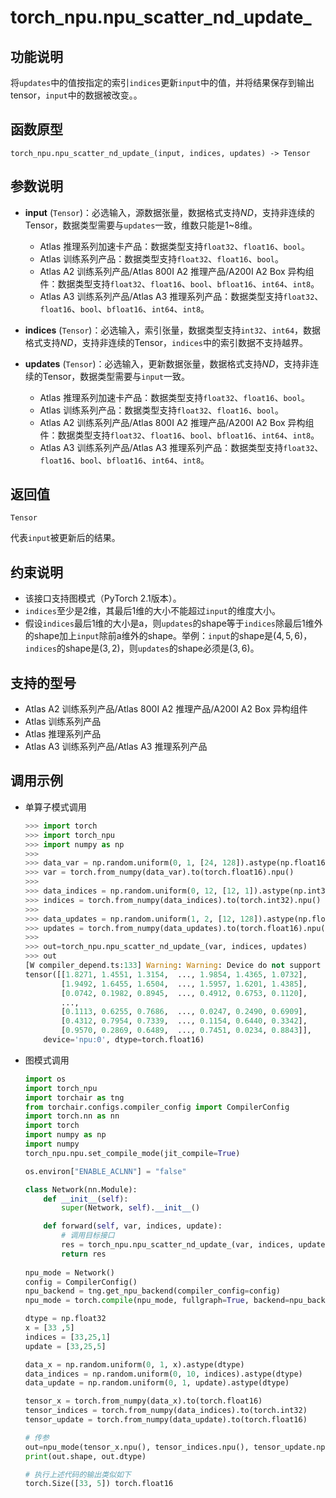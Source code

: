 # torch_npu.npu_scatter_nd_update_

## 功能说明

将`updates`中的值按指定的索引`indices`更新`input`中的值，并将结果保存到输出tensor，`input`中的数据被改变。。

## 函数原型

```
torch_npu.npu_scatter_nd_update_(input, indices, updates) -> Tensor
```

## 参数说明

- **input** (`Tensor`)：必选输入，源数据张量，数据格式支持$ND$，支持非连续的Tensor，数据类型需要与`updates`一致，维数只能是1~8维。
    - <term>Atlas 推理系列加速卡产品</term>：数据类型支持`float32`、`float16`、`bool`。
    - <term>Atlas 训练系列产品</term>：数据类型支持`float32`、`float16`、`bool`。
    - <term>Atlas A2 训练系列产品/Atlas 800I A2 推理产品/A200I A2 Box 异构组件</term>：数据类型支持`float32`、`float16`、`bool`、`bfloat16`、`int64`、`int8`。
    -  <term>Atlas A3 训练系列产品/Atlas A3 推理系列产品</term>：数据类型支持`float32`、`float16`、`bool`、`bfloat16`、`int64`、`int8`。

- **indices** (`Tensor`)：必选输入，索引张量，数据类型支持`int32`、`int64`，数据格式支持$ND$，支持非连续的Tensor，`indices`中的索引数据不支持越界。
- **updates** (`Tensor`)：必选输入，更新数据张量，数据格式支持$ND$，支持非连续的Tensor，数据类型需要与`input`一致。
    - <term>Atlas 推理系列加速卡产品</term>：数据类型支持`float32`、`float16`、`bool`。
    - <term>Atlas 训练系列产品</term>：数据类型支持`float32`、`float16`、`bool`。
    - <term>Atlas A2 训练系列产品/Atlas 800I A2 推理产品/A200I A2 Box 异构组件</term>：数据类型支持`float32`、`float16`、`bool`、`bfloat16`、`int64`、`int8`。
    -  <term>Atlas A3 训练系列产品/Atlas A3 推理系列产品</term>：数据类型支持`float32`、`float16`、`bool`、`bfloat16`、`int64`、`int8`。

## 返回值
`Tensor`

代表`input`被更新后的结果。

## 约束说明

- 该接口支持图模式（PyTorch 2.1版本）。
- `indices`至少是2维，其最后1维的大小不能超过`input`的维度大小。
- 假设`indices`最后1维的大小是a，则`updates`的shape等于`indices`除最后1维外的shape加上`input`除前a维外的shape。举例：`input`的shape是$(4, 5, 6)$，`indices`的shape是$(3, 2)$，则`updates`的shape必须是$(3, 6)$。

## 支持的型号

- <term>Atlas A2 训练系列产品/Atlas 800I A2 推理产品/A200I A2 Box 异构组件</term>
- <term>Atlas 训练系列产品</term>
- <term>Atlas 推理系列产品</term> 
- <term>Atlas A3 训练系列产品/Atlas A3 推理系列产品</term>

## 调用示例

- 单算子模式调用

    ```python
    >>> import torch
    >>> import torch_npu
    >>> import numpy as np
    >>>
    >>> data_var = np.random.uniform(0, 1, [24, 128]).astype(np.float16)
    >>> var = torch.from_numpy(data_var).to(torch.float16).npu()
    >>>    
    >>> data_indices = np.random.uniform(0, 12, [12, 1]).astype(np.int32)
    >>> indices = torch.from_numpy(data_indices).to(torch.int32).npu()
    >>>
    >>> data_updates = np.random.uniform(1, 2, [12, 128]).astype(np.float16)
    >>> updates = torch.from_numpy(data_updates).to(torch.float16).npu()
    >>>
    >>> out=torch_npu.npu_scatter_nd_update_(var, indices, updates)
    >>> out
    [W compiler_depend.ts:133] Warning: Warning: Device do not support double dtype now, dtype cast replace with float. (function operator())
    tensor([[1.8271, 1.4551, 1.3154,  ..., 1.9854, 1.4365, 1.0732],
            [1.9492, 1.6455, 1.6504,  ..., 1.5957, 1.6201, 1.4385],
            [0.0742, 0.1982, 0.8945,  ..., 0.4912, 0.6753, 0.1120],
            ...,
            [0.1113, 0.6255, 0.7686,  ..., 0.0247, 0.2490, 0.6909],
            [0.4312, 0.7954, 0.7339,  ..., 0.1154, 0.6440, 0.3342],
            [0.9570, 0.2869, 0.6489,  ..., 0.7451, 0.0234, 0.8843]],
        device='npu:0', dtype=torch.float16)
    ```

- 图模式调用

    ```python
    import os
    import torch_npu
    import torchair as tng
    from torchair.configs.compiler_config import CompilerConfig
    import torch.nn as nn
    import torch
    import numpy as np
    import numpy
    torch_npu.npu.set_compile_mode(jit_compile=True)
    
    os.environ["ENABLE_ACLNN"] = "false"
    
    class Network(nn.Module):
        def __init__(self):
            super(Network, self).__init__()
    
        def forward(self, var, indices, update):
            # 调用目标接口
            res = torch_npu.npu_scatter_nd_update_(var, indices, update)
            return res
    		
    npu_mode = Network()
    config = CompilerConfig()
    npu_backend = tng.get_npu_backend(compiler_config=config)
    npu_mode = torch.compile(npu_mode, fullgraph=True, backend=npu_backend, dynamic=False)
    
    dtype = np.float32
    x = [33 ,5]
    indices = [33,25,1]
    update = [33,25,5]
    
    data_x = np.random.uniform(0, 1, x).astype(dtype)
    data_indices = np.random.uniform(0, 10, indices).astype(dtype)
    data_update = np.random.uniform(0, 1, update).astype(dtype)
    
    tensor_x = torch.from_numpy(data_x).to(torch.float16)
    tensor_indices = torch.from_numpy(data_indices).to(torch.int32)
    tensor_update = torch.from_numpy(data_update).to(torch.float16)
    
    # 传参
    out=npu_mode(tensor_x.npu(), tensor_indices.npu(), tensor_update.npu())
    print(out.shape, out.dtype)

    # 执行上述代码的输出类似如下
    torch.Size([33, 5]) torch.float16
    ```

